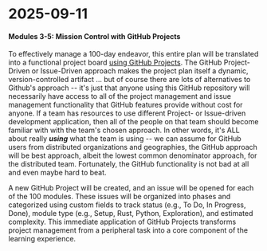 # 2025-09-11

#### **Modules 3-5: Mission Control with GitHub Projects**

To effectively manage a 100-day endeavor, this entire plan will be translated into a functional project board [using GitHub Projects](https://docs.github.com/en/issues/planning-and-tracking-with-projects). The GitHub Project-Driven or Issue-Driven approach makes the project plan itself a dynamic, version-controlled artifact ... but of course there are lots of alternatives to Github's approach -- it's just that anyone using this GitHub repository will necessarily have access to all of the project management and issue management functionality that GitHub features provide without cost for anyone. If a team has resources to use different Project- or Issue-driven development application, then all of the people on that team should become familiar with with the team's chosen approach. In other words, it's ALL about really ***using*** what the team is using -- we can assume for GitHub users from distributed organizations and geographies, the GitHub approach will be best approach, albeit the lowest common denominator approach, for the distributed team. Fortunately, the GitHub functionality is not bad at all and even maybe hard to beat.

A new GitHub Project will be created, and an issue will be opened for each of the 100 modules. These issues will be organized into phases and categorized using custom fields to track status (e.g., To Do, In Progress, Done), module type (e.g., Setup, Rust, Python, Exploration), and estimated complexity. This immediate application of GitHub Projects transforms project management from a peripheral task into a core component of the learning experience.
